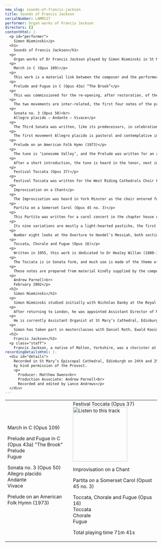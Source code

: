 ```yaml
---
new_slug: sounds-of-francis-jackson
title: Sounds of Francis Jackson
serialNumber: LAMM127
performer: Organ works of Francis Jackson
directors: []
contentHtml: |-
  <p id="performer">
    Simon Nieminski</p>
  <h1>
    Sounds of Francis Jackson</h1>
  <p>
    Organ works of Dr Francis Jackson played by Simon Nieminski in St Mary’s Cathedral, Edinburgh.</p>
  <p>
    March in C (Opus 109)</p>
  <p>
    This work is a material link between the composer and the performer on this CD, having been requested by Simon Nieminski for his marriage to Jane Smith at St Mary’s Cathedral in 1999. The central section makes use of a theme from the composer’s Missa Matris Dei</p>
  <p>
    Prelude and Fugue in C (Opus 43a) “The Brook”</p>
  <p>
    This was commissioned for the re-opening, after restoration, of the Victorian organ in the parish church of St Neots in the summer of 1972. Though barely finished, it was duly performed (by the composer), but then lay in disuse until twenty-four years later when it was rediscovered, revised and at last satisfactorily completed.</p>
  <p>
    The two movements are inter-related, the first four notes of the prelude – an important element throughout – being the Answer (in a fugal sense) to the corresponding notes of the fugue subject. The fugue is academic in design and construction, but a poetical slant, provided by the burbling, babbling nature of the prelude (a figuration which re-appears later in the fugue) gives rise to the title: translated into German, it becomes the name of the greatest and best-loved of all fugue-makers, J S Bach.</p>
  <p>
    Sonata no. 3 (Opus 50)<br>
    Allegro placido – Andante – Vivace</p>
  <p>
    The Third Sonata was written, like its predecessors, in celebration of a particular organ. In this case, it is the famous Schulze organ in the church of St Bartholomew at Armley, which dates from 1897. The Sonata was first played by the composer, at Armley, in June, 1979. It is dedicated to the soprano Elsie Suddaby (a relative of Dr Jackson) who was born within sight of the church in the organ’s fifteenth year, and who died in April 1980.</p>
  <p>
    The first movement Allegro placido is pastoral and contemplative in character; the Andante is a rondo in siciliano rhythm; and the Vivace, also in compound time, is a variant of the first movement.</p>
  <p>
    Prelude on an American Folk Hymn (1973)</p>
  <p>
    The tune is ‘Lonesome Valley’, and the Prelude was written for an anthology of voluntaries based on tunes in ‘More Hymns and Spiritual Songs’, a supplement to the American Episcopal Hymnal (1940), which was published in 1973.</p>
  <p>
    After a short introduction, the tune is heard in the tenor, next in the treble and finally again in the tenor, though this time more loudly. The piece ends quietly.</p>
  <p>
    Festival Toccata (Opus 37)</p>
  <p>
    Festival Toccata was written for the West Riding Cathedrals Choir Festival and is dedicated to the memory of Brian Runnett, organist of Norwich Cathedral, tragically killed in a road accident in 1970 at the age of thirty-five.</p>
  <p>
    Improvisation on a Chant</p>
  <p>
    The Improvisation was heard in York Minster as the choir entered for Evensong on the twenty-fourth day of a certain month, when Psalm 115 was to be sung to the chant in E by Sir John Goss. It was later transcribed from tape and offered to Lloyd Smith, a well-known York organist, as a present for his seventieth birthday in March 1988.</p>
  <p>
    Partita on a Somerset Carol (Opus 45 no. 3)</p>
  <p>
    This Partita was written for a carol concert in the chapter house of York Minster at Christmas 1975 for an organ of 6 stops, one manual and a pedal reed.</p>
  <p>
    Its nine variations are mostly a light-hearted pastiche, the first with a right-hand decoration of the left-hand theme. The flutings of number two bear in mind the kind of instrument used by Haydn for his Flötenuhrstücke (Pieces for a Musical Clock). A gruff third variation follows in which the theme disappears. The fourth is all saccharine sweetness, no holds barred. Next, the pedals take full charge, with sly glances in the direction of Bach. A canon follows – at the octave – and then a feather-weight scherzando containing, again, succulent harmonies.</p>
  <p>
    Number eight looks at the Overture to Handel’s Messiah, both sections, and is joined to the Finale (variation nine) by a dominant pedal, after which the tune goes to the pedals beneath contrapuntal imitations and semi-quaver figurations, rather suggesting Dupré and his Variations sur un Noël, perhaps inevitably.</p>
  <p>
    Toccata, Chorale and Fugue (Opus 16)</p>
  <p>
    Written in 1955, this work is dedicated to Dr Healey Willan (1880-1968), the highly honoured London-born composer of organ and church music who settled in Toronto in 1913. Its influences are mainly French, from the dotted rhythm of the opening, suggestive of the 18th Century French overture, to the highly coloured harmonic language reminiscent of Franck. Dr Jackson also follows the precedent, set by Franck, of inserting a middle movement between the Prelude and Fugue. This pattern was also followed by Dr Willan in his Introduction, Passacaglia and Fugue of 1916.</p>
  <p>
    The Toccata is in Sonata form, and much use is made of the theme of the introduction, though in regular, undotted, note-lengths. This theme eventually assumes greater importance than the second subject of the Toccata, which is not heard in the two later movements. The Chorale is built up from the upward leap of a seventh in the initial anacrusis, and part of the Toccata theme. The Fugue begins with its own independent subject (which was foreshadowed in the introduction), but as soon as the exposition is completed, the episode which follows – in inverted double counterpoint – begins to admit the semi-quaver figure of the Toccata. From this point onwards there is no restraining all the other themes from the Toccata (except the second subject) and the introduction, from entering and tumbling over each other in the intricate contrapuntal hurly-burly.</p>
  <p>
    These notes are prepared from material kindly supplied by the composer.</p>
  <p>
    Andrew Parnell<br>
    February 2002</p>
  <h2>
    Simon Nieminski</h2>
  <p>
    Simon Nieminski studied initially with Nicholas Danby at the Royal College of Music, where he gained the Associate diploma. He was then awarded the Organ Scholarship of Pembroke College, Cambridge. After graduating with honours in music from Cambridge University, he was appointed Organ Scholar of York Minster for two years, during which time he became a Fellow of the Royal College of Organists. He left York to become Assistant Organist of Dundee Cathedral.</p>
  <p>
    After returning to London, he was appointed Assistant Director of Music at the Priory Church of St Bartholomew the Great, in the City of London, and Organ Tutor at Kingston University. In addition to playing and teaching, he regularly conducted the professional choir of St Bartholomew’s, and several semi-professional choirs.</p>
  <p>
    He is currently Assistant Organist at St Mary’s Cathedral, Edinburgh, which is unique in Scotland in maintaining daily choral services, with the trebles drawn from its own choir school.He is also Organist of Fettes College in Edinburgh.</p>
  <p>
    Simon has taken part in masterclasses with Daniel Roth, Ewald Kooiman, Harald Vogel and Dame Gillian Weir, and his playing engagements have taken him around the United Kingdom, as well as to Sweden, Holland, Germany, the U.S.A., Malta and the Czech Republic. He has also played in recordings for BBC television (Songs of Praise from Yorkshire, Skye and London) and Radio 4, and live broadcasts on BBC Radio 3 and Radio York, Swedish national radio, and National Public Radio in the U.S.A. In addition to organ playing, Simon writes reviews and articles on church and organ music, which have been published in Organists’ Review and the Musical Times.</p>
  <h2>
    Francis Jackson</h2>
  <p class="staff">
    Francis Jackson, a native of Malton, Yorkshire, was a chorister at York Minster from 1929 to 1933. He was a pupil of Sir Edward Bairstow, organist of York Minster, and gained the Fellowship of the Royal College of Organists in 1937. The same year he graduated Bachelor of Music at Durham University, attaining the doctorate there in 1957. He was organist of Malton Parish Church at the age of sixteen, and succeeded Bairstow at York Minster in 1946. Francis Jackson has given recitals all over the world, and has made records both with York Minster Choir and of organ music. He has written extensively for the Church, and his output includes anthems, organ solos, organ sonatas, monodramas, a concerto, a symphony and some solo songs. He is an honorary Fellow both of the Royal School of Church Music and of Westminster Choir College at Princeton, USA. In 1978 he was appointed OBE in the New Year Honours. On retiring from York Minster in 1982 he received the Fellowship of the Royal Northern College of Music, the Doctorate of York University and, at the hands of the Archbishop of York, Lord Blanch, the Order of Saint William of York. His time is now devoted to composition and giving organ recitals.</p>
recordingDetailsHtml: |-
  <div id="details">
    Recorded in St Mary’s Episcopal Cathedral, Edinburgh on 24th and 25th October 2000,<br>
    by kind permission of the Provost.
    <p>
      Producer: Matthew Owens<br>
      Production Associate: Andrew Parnell<br>
      Recorded and edited by Lance Andrews</p>
  </div>
---
```


<table class="tracktable">
  <tbody>
    <tr>
      <td class="column1">
        March in C (Opus 109)
        <p>
          Prelude and Fugue in C (Opus 43a) "The Brook"<br>
          Prelude<br>
          Fugue</p>
        <p>
          Sonata no. 3 (Opus 50)<br>
          Allegro placido<br>
          Andante<br>
          Vivace</p>
        <p>
          Prelude on an American Folk Hymn (1973)<br>
           </p>
      </td>
      <td class="column2">
        Festival Toccata (Opus 37)<a href="cliplinks/jackson%20.ram"><img alt="Listen to this track" src="/web/20120718133653im_/http://www.lammas.co.uk/images/listen.gif" width="180"></a>
        <p>
          Improvisation on a Chant</p>
        <p>
          Partita on a Somerset Carol (Opust 45 no. 3)</p>
        <p>
          Toccata, Chorale and Fugue (Opus 16)<br>
          Toccata<br>
          Chorale<br>
          Fugue</p>
        <p>
          <span id="playingtime">Total playing time 71m 41s</span></p>
      </td>
    </tr>
  </tbody>
</table>

